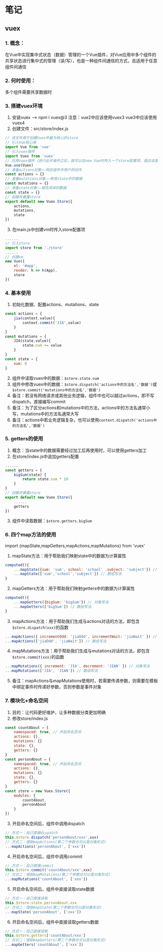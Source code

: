 # 笔记

## vuex
### 1. 概念：
在Vue中实现集中式状态（数据）管理的一个Vue插件，对Vue应用中多个组件的共享状态进行集中式的管理（读/写），也是一种组件间通信的方式，且适用于任意组件间通信
### 2. 何时使用：
多个组件需要共享数据时
### 3. 搭建vuex环境
1. 安装vuex --> npm i vuex@3
注意：vue2中应该使用vuex3 vue3中应该使用vuex4
2. 创建文件：src/store/index.js
```js
// 该文件用于创建Vuex中最为核心的store
// 引入Vue核心库
import Vue from 'vue'
// 引入vuex插件
import Vuex from 'vuex'
// 应用vuex插件（进行此步操作之后，就可以在new Vue时传入一个store配置项，值应该是自己定义的store）
Vue.use(Vuex)
// 准备actions对象——响应组件中用户的动作
const actions = {}
// 准备mutations对象——修改state中的数据
const mutations = {}
// 准备state对象——保存具体的数据
const state = {}
// 创建并暴露store
export default new Vuex.Store({
    actions,
    mutations,
    state
})
```
3. 在main.js中创建vm时传入store配置项
```js
......
// 引入store
import store from './store'
......
// 创建vm
new Vue({
    el: '#app',
    render: h => h(App),
    store
})
```
### 4. 基本使用
1. 初始化数据、配置actions、mutations、state
```js
const actions = {
    jia(context,value){
        context.commit('JIA',value)
    }
}
const mutations = {
    JIA(state,value){
        state.num += value
    }
}
const state = {
    num: 0
}
```
2. 组件中读取vuex中的数据：`$store.state.num`
3. 组件中修改vuex中的数据：`$store.dispatch('actions中的方法名','数据')`或`$store.commit('mutations中的方法名','数据')`
4. 备注：若没有网络请求或其他业务逻辑，组件中也可以越过actions，即不写dispatch，直接编写commit
5. 备注：为了区分actions和mutations中的方法，actions中的方法名通常小写，mutations中的方法名通常大写
6. 备注：actions中若业务逻辑复杂，也可以使用`context.dispatch('actions中的方法名','数据')`
### 5. getters的使用
1. 概念：当state中的数据需要经过加工后再使用时，可以使用getters加工
2. 在store/index.js中追加getters配置
```js
......
const getters = {
    bigSum(state) {
        return state.sum * 10
    }
}
// 创建并暴露store
export default new Vuex.Store({
    ......
    getters
})
```
3. 组件中读取数据：`$store.getters.bigSum`
### 6. 四个map方法的使用
import {mapState,mapGetters,mapActions,mapMutations} from 'vuex'
1. mapState方法：用于帮助我们映射state中的数据为计算属性
```js
computed(){
    ...mapState({sum: 'sum', school: 'school' ,subject: 'subject'}) // 对象写法
    ...mapState(['sum','school','subject']) // 数组写法
}
```
2. mapGetters方法：用于帮助我们映射getters中的数据为计算属性
```js
computed(){
    ...mapGetters({bigSum: 'bigSum'}) // 对象写法
    ...mapGetters(['bigSum']) // 数组写法
}
```
3. mapActions方法：用于帮助我们生成与actions对话的方法，即包含`$store.dispatch(xxx)`的函数
```js
...mapActions({ incrementOdd: 'jiaOdd', incrementWait: 'jiaWait' }) // 对象写法
...mapActions(['jiaOdd', 'jiaWait']) // 数组写法
```
4. mapMutations方法：用于帮助我们生成与mutations对话的方法，即包含`$store.commit(xxx)`的函数
```js
...mapMutations({ increment: 'JIA', decrement: 'JIAN' }) // 对象写法
...mapMutations(['JIA', 'JIAN']) // 数组写法
```
5. 备注：mapActions与mapMutations使用时，若需要传递参数，则需要在模板中绑定事件时传递好参数，否则参数是事件对象
### 7. 模块化+命名空间
1. 目的：让代码更好维护，让多种数据分类更加明确
2. 修改store/index.js
```js
const countAbout = {
    namespaced: true, // 开启命名空间
    actions: {},
    mutations: {}
    state: {},
    getters: {}
}
const personAbout = {
    namespaced: true, // 开启命名空间
    actions: {},
    mutations: {}
    state: {},
    getters: {}
}
const store = new Vuex.Store({
    modules: {
        countAbout,
        personAbout
    }
})
```
3. 开启命名空间后，组件中调用dispatch
```js
// 方式一：自己直接dispatch
this.$store.dispatch('personAbout/xxx',xxx)
// 方式二：借助mapActions(第二个参数也可以是对象形式)
...mapActions('personAbout', ['xxx'])
```
4. 开启命名空间后，组件中调用commit
```js
// 方式一：自己直接commit
this.$store.commit('countAbout/xxx',xxx)
// 方式二：借助mapMutations(第二个参数也可以是对象形式)
...mapMutations('countAbout', ['xxx'])
```
5. 开启命名空间后，组件中直接读取state数据
```js
// 方式一：自己直接读取
this.$store.state.personAbout.xxx
// 方式二：借助mapState(第二个参数也可以是对象形式)
...mapState('personAbout', ['xxx'])
```
6. 开启命名空间后，组件中直接读取getters数据
```js
// 方式一：自己直接读取
this.$store.getters['countAbout/xxx']
// 方式二：借助mapGetters(第二个参数也可以是对象形式)
...mapGetters('countAbout', ['xxx'])
```